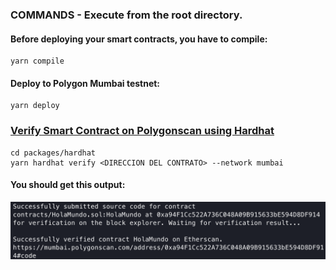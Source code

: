 

### COMMANDS - Execute from the root directory. 
#### Before deploying your smart contracts, you have to compile:
```
yarn compile
```
#### Deploy to Polygon Mumbai testnet:
```
yarn deploy
```
### [Verify Smart Contract on Polygonscan using Hardhat](https://coinsbench.com/verify-smart-contract-on-polygonscan-using-hardhat-9b8331dbd888)

```
cd packages/hardhat
yarn hardhat verify <DIRECCION DEL CONTRATO> --network mumbai
```
#### You should get this output:
![Figure 1](../../images/VerifyPolygonScan.png)
